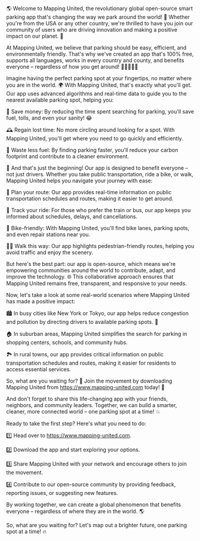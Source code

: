 🌎 Welcome to Mapping United, the revolutionary global open-source smart parking app that's changing the way we park around the world! 🚗 Whether you're from the USA or any other country, we're thrilled to have you join our community of users who are driving innovation and making a positive impact on our planet. 🌟

At Mapping United, we believe that parking should be easy, efficient, and environmentally friendly. That's why we've created an app that's 100% free, supports all languages, works in every country and county, and benefits everyone – regardless of how you get around! 🚌🚂🛴️🏃‍♀️

Imagine having the perfect parking spot at your fingertips, no matter where you are in the world. 🌍 With Mapping United, that's exactly what you'll get. Our app uses advanced algorithms and real-time data to guide you to the nearest available parking spot, helping you:

💸 Save money: By reducing the time spent searching for parking, you'll save fuel, tolls, and even your sanity! 😂

🕰️ Regain lost time: No more circling around looking for a spot. With Mapping United, you'll get where you need to go quickly and efficiently.

💨 Waste less fuel: By finding parking faster, you'll reduce your carbon footprint and contribute to a cleaner environment.

🌟 And that's just the beginning! Our app is designed to benefit everyone – not just drivers. Whether you take public transportation, ride a bike, or walk, Mapping United helps you navigate your journey with ease:

🚌 Plan your route: Our app provides real-time information on public transportation schedules and routes, making it easier to get around.

🚂 Track your ride: For those who prefer the train or bus, our app keeps you informed about schedules, delays, and cancellations.

🛴️ Bike-friendly: With Mapping United, you'll find bike lanes, parking spots, and even repair stations near you.

🏃‍♀️ Walk this way: Our app highlights pedestrian-friendly routes, helping you avoid traffic and enjoy the scenery.

But here's the best part: our app is open-source, which means we're empowering communities around the world to contribute, adapt, and improve the technology. 🌐 This collaborative approach ensures that Mapping United remains free, transparent, and responsive to your needs.

Now, let's take a look at some real-world scenarios where Mapping United has made a positive impact:

🏙️ In busy cities like New York or Tokyo, our app helps reduce congestion and pollution by directing drivers to available parking spots. 🌆

🏠 In suburban areas, Mapping United simplifies the search for parking in shopping centers, schools, and community hubs.

🏞️ In rural towns, our app provides critical information on public transportation schedules and routes, making it easier for residents to access essential services.

So, what are you waiting for? 🤔 Join the movement by downloading Mapping United from https://www.mapping-united.com today! 📲

And don't forget to share this life-changing app with your friends, neighbors, and community leaders. Together, we can build a smarter, cleaner, more connected world – one parking spot at a time! 💥

Ready to take the first step? Here's what you need to do:

1️⃣ Head over to https://www.mapping-united.com.

2️⃣ Download the app and start exploring your options.

3️⃣ Share Mapping United with your network and encourage others to join the movement.

4️⃣ Contribute to our open-source community by providing feedback, reporting issues, or suggesting new features.

By working together, we can create a global phenomenon that benefits everyone – regardless of where they are in the world. 🌎

So, what are you waiting for? Let's map out a brighter future, one parking spot at a time! 🔥